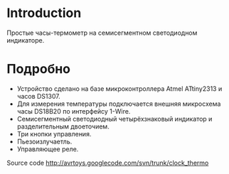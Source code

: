 # Introduction #

Простые часы-термометр на семисегментном светодиодном индикаторе.

# Подробно #

  * Устройство сделано на базе микроконтроллера Atmel ATtiny2313 и часов DS1307.
  * Для измерения температуры подключается внешняя микросхема часы DS18B20 по интерфейсу 1-Wire.
  * Семисегментный светодиодный четырёхзнаковый индикатор и разделительным двоеточием.
  * Три кнопки управления.
  * Пьезоизлучаетль.
  * Управляющее реле.

Source code http://avrtoys.googlecode.com/svn/trunk/clock_thermo